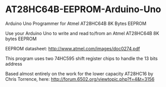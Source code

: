 # AT28HC64B-EEPROM-Arduino-Uno
Arduino Uno Programmer for Atmel AT28HC64B 8K Bytes EEPROM 

Use your Arduino Uno to write and read to/from an Atmel AT28HC64B 8K bytes EEPROM

EEPROM datasheet: http://www.atmel.com/images/doc0274.pdf

This program uses two 74HC595 shift register chips to handle the 13 bits address
  
Based almost entirely on the work for the lower capacity AT28HC16
by Chris Torrence, here: http://forum.6502.org/viewtopic.php?f=4&t=3156


